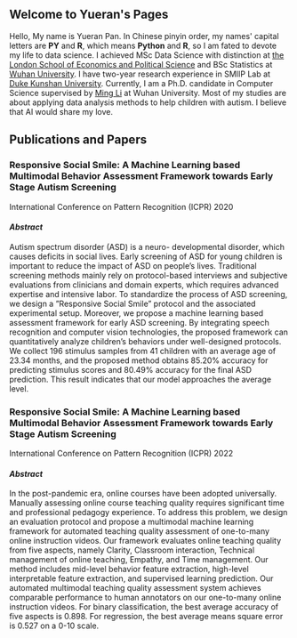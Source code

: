 ## Welcome to Yueran's Pages

Hello, My name is Yueran Pan. In Chinese pinyin order, my names' capital letters are __PY__ and __R__, which means __Python__ and __R__, so I am fated to devote my life to data science. I achieved MSc Data Science with distinction at [the London School of Economics and Political Science](https://www.lse.ac.uk) and BSc Statistics at [Wuhan University](https://www.whu.edu.cn). I have two-year research experience in SMIIP Lab at  [Duke Kunshan University](https://dukekunshan.edu.cn). Currently, I am a Ph.D. candidate in Computer Science supervised by [Ming Li](https://www.researchgate.net/profile/Ming_Li372)  at Wuhan University. Most of my studies are about applying data analysis methods to help children with autism. I believe that AI would share my love.


## Publications and Papers

### Responsive Social Smile: A Machine Learning based Multimodal Behavior Assessment Framework towards Early Stage Autism Screening
International Conference on Pattern Recognition (ICPR) 2020

#### *Abstract*
Autism spectrum disorder (ASD) is a neuro- developmental disorder, which causes deficits in social lives. Early screening of ASD for young children is important to reduce the impact of ASD on people’s lives. Traditional screening methods mainly rely on protocol-based interviews and subjective evaluations from clinicians and domain experts, which requires advanced expertise and intensive labor. To standardize the process of ASD screening, we design a ”Responsive Social Smile” protocol and the associated experimental setup. Moreover, we propose a machine learning based assessment framework for early ASD screening. By integrating speech recognition and computer vision technologies, the proposed framework can quantitatively analyze children’s behaviors under well-designed protocols. We collect 196 stimulus samples from 41 children with an average age of 23.34 months, and the proposed method obtains 85.20% accuracy for predicting stimulus scores and 80.49% accuracy for the final ASD prediction. This result indicates that our model approaches the average level.

### Responsive Social Smile: A Machine Learning based Multimodal Behavior Assessment Framework towards Early Stage Autism Screening
International Conference on Pattern Recognition (ICPR) 2022

#### *Abstract*
In the post-pandemic era, online courses have been adopted universally. Manually assessing online course teaching quality requires significant time and professional pedagogy experience. To address this problem, we design an evaluation protocol and propose a multimodal machine learning framework for automated teaching quality assessment of one-to-many online instruction videos. Our framework evaluates online teaching quality from five aspects, namely Clarity, Classroom interaction, Technical management of online teaching, Empathy, and Time management. Our method includes mid-level behavior feature extraction, high-level interpretable feature extraction, and supervised learning prediction. Our automated multimodal teaching quality assessment system achieves comparable performance to human annotators on our one-to-many online instruction videos. For binary classification, the best average accuracy of five aspects is 0.898. For regression, the best average means square error is 0.527 on a 0-10 scale.
